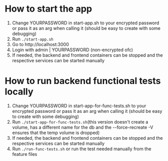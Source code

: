 # How to start the app
1. Change YOURPASSWORD in start-app.sh to your encrypted password or pass it as an arg when calling it (should be easy to create with some debugging)
2. Run ```./start-app.sh```
3. Go to http://localhost:3000
4. Login with admin | YOURPASSWORD (non-encrypted ofc)
5. If needed, the backend and frontend containers can be stopped and the respective services can be started manually

# How to run backend functional tests locally 
1. Change YOURPASSWORD in start-app-for-func-tests.sh to your encrypted password or pass it as an arg when calling it (should be easy to create with some debugging)
2. Run ```./start-app-for-func-tests.sh```(this version doesn't create a volume, has a different name for the db and the --force-recreate -V ensures that the temp volume is dropped)
3. If needed, the backend and frontend containers can be stopped and the respective services can be started manually
4. Run ```./run-func-tests.sh``` or run the test needed manually from the feature files